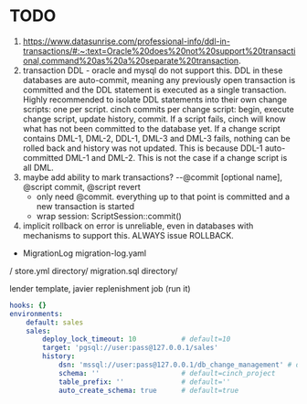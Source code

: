 
# TODO
1. https://www.datasunrise.com/professional-info/ddl-in-transactions/#:~:text=Oracle%20does%20not%20support%20transactional,command%20as%20a%20separate%20transaction.
2. transaction DDL - oracle and mysql do not support this. DDL in these databases are auto-commit, meaning any previously
open transaction is committed and the DDL statement is executed as a single transaction. Highly recommended to 
isolate DDL statements into their own change scripts: one per script. cinch commits per change script: 
begin, execute change script, update history, commit. If a script fails, cinch will know what has not been committed
to the database yet. If a change script contains DML-1, DML-2, DDL-1, DML-3 and DML-3 fails, nothing can be rolled 
back and history was not updated. This is because DDL-1 auto-committed DML-1 and DML-2. This is not the case if a
change script is all DML.
3. maybe add ability to mark transactions? --@commit \[optional name], @script commit, @script revert
   * only need @commit. everything up to that point is committed and a new transaction is started
   * wrap session: ScriptSession::commit()
4. implicit rollback on error is unreliable, even in databases with mechanisms to support this. ALWAYS issue ROLLBACK.

* MigrationLog migration-log.yaml

/
  store.yml
  directory/
      migration.sql
  directory/

lender template, javier replenishment job (run it)

```yaml
hooks: {}
environments:
    default: sales
    sales:
        deploy_lock_timeout: 10           # default=10
        target: 'pgsql://user:pass@127.0.0.1/sales'
        history: 
            dsn: 'mssql://user:pass@127.0.0.1/db_change_management' # default=target_dsn
            schema: ''                    # default=cinch_project
            table_prefix: ''              # default=''
            auto_create_schema: true      # default=true
```